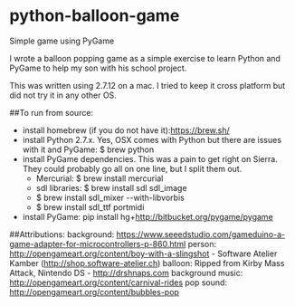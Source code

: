 # python-balloon-game
Simple game using PyGame

I wrote a balloon popping game as a simple exercise to learn Python and PyGame to help my son with his school project.

This was written using 2.7.12 on a mac.  I tried to keep it cross platform but did not try it in any other OS.

##To run from source:
* install homebrew (if you do not have it):https://brew.sh/ 
* install Python 2.7.x.  Yes, OSX comes with Python but there are issues with it and PyGame: $ brew python
* install PyGame dependencies.  This was a pain to get right on Sierra. They could probably go all on one line, but I split them out.
    * Mercurial: $ brew install mercurial
    * sdl libraries: $ brew install sdl sdl_image 
    * $ brew install sdl_mixer --with-libvorbis
    * $ brew install sdl_ttf portmidi
* install PyGame: pip install hg+http://bitbucket.org/pygame/pygame

##Attributions: 
background: https://www.seeedstudio.com/gameduino-a-game-adapter-for-microcontrollers-p-860.html
person: http://opengameart.org/content/boy-with-a-slingshot - Software Atelier Kamber (http://shop.software-atelier.ch)
balloon: Ripped from Kirby Mass Attack, Nintendo DS - http://drshnaps.com
background music: http://opengameart.org/content/carnival-rides
pop sound: http://opengameart.org/content/bubbles-pop

